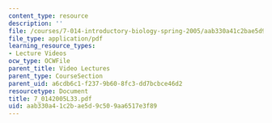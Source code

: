 ```yaml
---
content_type: resource
description: ''
file: /courses/7-014-introductory-biology-spring-2005/aab330a41c2bae5d9c509aa6517e3f89_7_0142005L33.pdf
file_type: application/pdf
learning_resource_types:
- Lecture Videos
ocw_type: OCWFile
parent_title: Video Lectures
parent_type: CourseSection
parent_uid: a6cdb6c1-f237-9b60-8fc3-dd7bcbce46d2
resourcetype: Document
title: 7_0142005L33.pdf
uid: aab330a4-1c2b-ae5d-9c50-9aa6517e3f89
---
```

